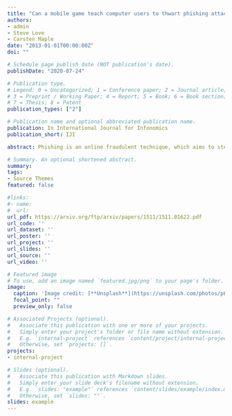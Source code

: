 ```yaml
---
title: "Can a mobile game teach computer users to thwart phishing attacks?"
authors:
- admin
- Steve Love
- Carsten Maple
date: "2013-01-01T00:00:00Z"
doi: ""

# Schedule page publish date (NOT publication's date).
publishDate: "2020-07-24"

# Publication type.
# Legend: 0 = Uncategorized; 1 = Conference paper; 2 = Journal article;
# 3 = Preprint / Working Paper; 4 = Report; 5 = Book; 6 = Book section;
# 7 = Thesis; 8 = Patent
publication_types: ["2"]

# Publication name and optional abbreviated publication name.
publication: In International Journal for Infonomics
publication_short: IJI

abstract: Phishing is an online fraudulent technique, which aims to steal sensitive information such as usernames, passwords and online banking details from its victims. To prevent this, anti-phishing education needs to be considered. This research focuses on examining the effectiveness of mobile game based learning compared to traditional online learning to thwart phishing threats. Therefore, a mobile game prototype was developed based on the design introduced by Arachchilage and Cole [3]. The game design aimed to enhance avoidance behaviour through motivation to thwart phishing threats. A website developed by Anti-Phishing Work Group (APWG) for the public Anti-phishing education initiative was used as a traditional web based learning source. A think-aloud experiment along with a pre-and post-test was conducted through a user study. The study findings revealed that the participants who played the mobile game were better able to identify fraudulent web sites compared to the participants who read the website without any training.

# Summary. An optional shortened abstract.
summary: 
tags:
- Source Themes
featured: false

#links:
#- name: 
#  url: 
url_pdf: https://arxiv.org/ftp/arxiv/papers/1511/1511.01622.pdf
url_code: ''
url_dataset: ''
url_poster: ''
url_project: ''
url_slides: ''
url_source: ''
url_video: ''

# Featured image
# To use, add an image named `featured.jpg/png` to your page's folder. 
image:
  caption: 'Image credit: [**Unsplash**](https://unsplash.com/photos/pLCdAaMFLTE)'
  focal_point: ""
  preview_only: false

# Associated Projects (optional).
#   Associate this publication with one or more of your projects.
#   Simply enter your project's folder or file name without extension.
#   E.g. `internal-project` references `content/project/internal-project/index.md`.
#   Otherwise, set `projects: []`.
projects:
- internal-project

# Slides (optional).
#   Associate this publication with Markdown slides.
#   Simply enter your slide deck's filename without extension.
#   E.g. `slides: "example"` references `content/slides/example/index.md`.
#   Otherwise, set `slides: ""`.
slides: example
---
```



